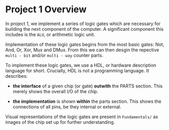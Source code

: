 # Project 1 Overview

In project 1, we implement a series of logic gates which are necessary for building the next component of the computer. A significant component this includes is the `ALU`, or arithmetic logic unit.

Implementation of these logic gates begins from the most basic gates: Not, And, Or, Xor, Mux and DMux. From this we can then desgin the repective `multi - bit` and/or `multi - way` counter parts.

To implement these logic gates, we use a HDL, or hardware description language for short. Crucially, HDL is not a programming language. It describes: 
<br>

- **the interface** of a given chip (or gate) **outwith** the PARTS section. This merely shows the overall I/O of the chip.

- **the implementation** is shown **within** the parts section. This shows the connections of all pins, be they internal or external.

Visual representations of the logic gates are present in `Fundamentals/` as images of the chip set up for further understanding.
